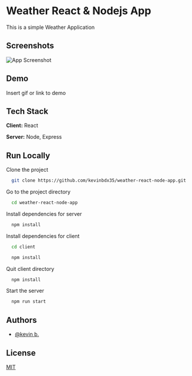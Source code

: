 
# Weather React & Nodejs App

This is a simple Weather Application


## Screenshots

![App Screenshot](https://via.placeholder.com/468x300?text=App+Screenshot+Here)


## Demo

Insert gif or link to demo


## Tech Stack

**Client:** React

**Server:** Node, Express


## Run Locally

Clone the project

```bash
  git clone https://github.com/kevinbdx35/weather-react-node-app.git
```

Go to the project directory

```bash
  cd weather-react-node-app
```

Install dependencies for server

```bash
  npm install
```

Install dependencies for client

```bash
  cd client
```

```bash
  npm install
```

Quit client directory

```bash
  npm install
```

Start the server

```bash
  npm run start
```


## Authors

- [@kevin b.](https://github.com/kevinbdx35)


## License

[MIT](https://choosealicense.com/licenses/mit/)

